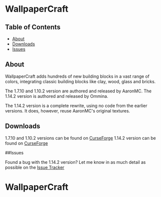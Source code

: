 # WallpaperCraft

## Table of Contents

* [About](#about)
* [Downloads](#downloads)
* [Issues](#issues)

## About

WallpaperCraft adds hundreds of new building blocks in a vast range of colors, integrating classic building blocks like clay, wood, glass and bricks.

The 1.7.10 and 1.10.2 version are authored and released by AaronMC.
The 1.14.2 version is authored and released by Ommina.

The 1.14.2 version is a complete rewrite, using no code from the earlier versions.  It does, however, reuse AaronMC's original textures.

## Downloads

1.7.10 and 1.10.2 versions can be found on [CurseForge](https://minecraft.curseforge.com/projects/wallpapercraft)
1.14.2 version can be found on [CurseForge](https://minecraft.curseforge.com/projects/wallpapercraft_ommina)

##Issues

Found a bug with the 1.14.2 version?  Let me know in as much detail as possible on the [Issue Tracker](https://github.com/Ommina/WallpaperCraft/issues)
# WallpaperCraft